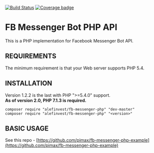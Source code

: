 [![Build Status](https://travis-ci.com/pimax/fb-messenger-php.svg?branch=master)](https://travis-ci.com/pimax/fb-messenger-php)
[![Coverage badge](https://codecov.io/gh/pimax/fb-messenger-php/branch/master/graphs/badge.svg)](https://codecov.io/gh/pimax/fb-messenger-php)

FB Messenger Bot PHP API
========================

This is a PHP implementation for Facebook Messenger Bot API.

REQUIREMENTS
------------
The minimum requirement is that your Web server supports PHP 5.4.

INSTALLATION
------------

Version 1.2.2 is the last with PHP ">=5.4.0" support.  
**As of version 2.0, PHP 7.1.3 is required.**

```
composer require "alefinvest/fb-messenger-php" "dev-master"
composer require "alefinvest/fb-messenger-php" "<version>"
```

BASIC USAGE
------------
See this repo - [https://github.com/pimax/fb-messenger-php-example](https://github.com/pimax/fb-messenger-php-example)

